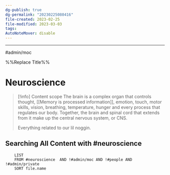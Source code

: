 ```yaml
---
dg-publish: true
dg-permalink: "20230225080416"
file-created: 2023-02-25
file-modified: 2023-03-03
tags: 
AutoNoteMover: disable
---
```


---

#admin/moc

%%Replace Title%%

# Neuroscience

> [!info] Content scope
> The brain is a complex organ that controls thought, [[Memory is processed information]], emotion, touch, motor skills, vision, breathing, temperature, hunger and every process that regulates our body. Together, the brain and spinal cord that extends from it make up the central nervous system, or CNS.
>
> Everything related to our lil noggin.

## Searching All Content with #neuroscience 

```dataview
	LIST
	FROM #neuroscience  AND !#admin/moc AND !#people AND !#admin/private
	SORT file.name
```
